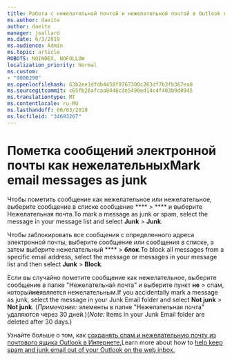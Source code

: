 ```yaml
---
title: Работа с нежелательной почтой и нежелательной почтой в Outlook в Интернете
ms.author: daeite
author: daeite
manager: joallard
ms.date: 6/3/2019
ms.audience: Admin
ms.topic: article
ROBOTS: NOINDEX, NOFOLLOW
localization_priority: Normal
ms.custom:
- "9000290"
ms.openlocfilehash: 63b2ee1dfdb4458f9767300c263df7b3fb367ea8
ms.sourcegitcommit: c65fb26afcaa8446c3e5490ed14c4f403b9d0945
ms.translationtype: MT
ms.contentlocale: ru-RU
ms.lasthandoff: 06/03/2019
ms.locfileid: "34683267"
---
```

# <a name="mark-email-messages-as-junk"></a><span data-ttu-id="fcf90-102">Пометка сообщений электронной почты как нежелательных</span><span class="sxs-lookup"><span data-stu-id="fcf90-102">Mark email messages as junk</span></span>

<span data-ttu-id="fcf90-103">Чтобы пометить сообщение как нежелательное или нежелательное, выберите сообщение в списке сообщение \*\*\*\* > \*\*\*\* и выберите Нежелательная почта.</span><span class="sxs-lookup"><span data-stu-id="fcf90-103">To mark a message as junk or spam, select the message in your message list and select **Junk** > **Junk**.</span></span>

<span data-ttu-id="fcf90-104">Чтобы заблокировать все сообщения с определенного адреса электронной почты, выберите сообщение или сообщения в списке, а затем выберите нежелательный \*\*\*\* > **блок**.</span><span class="sxs-lookup"><span data-stu-id="fcf90-104">To block all messages from a specific email address, select the message or messages in your message list and then select **Junk** > **Block**.</span></span>

<span data-ttu-id="fcf90-105">Если вы случайно пометите сообщение как нежелательное, выберите сообщение в папке "Нежелательная почта" и выберите пункт **не** > спам, который**не**является нежелательным.</span><span class="sxs-lookup"><span data-stu-id="fcf90-105">If you accidentally mark a message as junk, select the message in your Junk Email folder and select **Not junk** > **Not junk**.</span></span> <span data-ttu-id="fcf90-106">(*Примечание:* элементы в папке "Нежелательная почта" удаляются через 30 дней.)</span><span class="sxs-lookup"><span data-stu-id="fcf90-106">(*Note:* Items in your Junk Email folder are deleted after 30 days.)</span></span>

<span data-ttu-id="fcf90-107">Узнайте больше о том, как [сохранять спам и нежелательную почту из почтового ящика Outlook в Интернете.](https://support.office.com/article/db786e79-54e2-40cc-904f-d89d57b7f41d)</span><span class="sxs-lookup"><span data-stu-id="fcf90-107">Learn more about how to [help keep spam and junk email out of your Outlook on the web inbox.](https://support.office.com/article/db786e79-54e2-40cc-904f-d89d57b7f41d)</span></span>